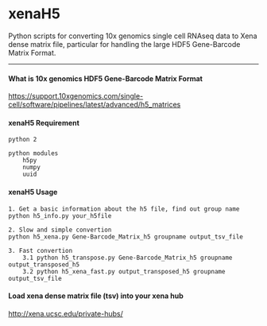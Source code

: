 # xenaH5
Python scripts for converting 10x genomics single cell RNAseq data to Xena dense matrix file, particular for handling the large HDF5 Gene-Barcode Matrix Format.

---------

#### What is 10x genomics HDF5 Gene-Barcode Matrix Format

https://support.10xgenomics.com/single-cell/software/pipelines/latest/advanced/h5_matrices


#### xenaH5 Requirement
    python 2

    python modules
        h5py
        numpy
        uuid


#### xenaH5 Usage

    1. Get a basic information about the h5 file, find out group name
    python h5_info.py your_h5file

    2. Slow and simple convertion
    python h5_xena.py Gene-Barcode_Matrix_h5 groupname output_tsv_file

    3. Fast convertion
        3.1 python h5_transpose.py Gene-Barcode_Matrix_h5 groupname output_transposed_h5
        3.2 python h5_xena_fast.py output_transposed_h5 groupname output_tsv_file


#### Load xena dense matrix file (tsv) into your xena hub

http://xena.ucsc.edu/private-hubs/
